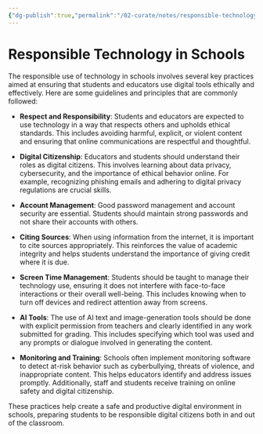 ```yaml
---
{"dg-publish":true,"permalink":"/02-curate/notes/responsible-technology-in-schools/","tags":["technology","education-technology"]}
---
```


# Responsible Technology in Schools

The responsible use of technology in schools involves several key practices aimed at ensuring that students and educators use digital tools ethically and effectively. Here are some guidelines and principles that are commonly followed:

- **Respect and Responsibility**: Students and educators are expected to use technology in a way that respects others and upholds ethical standards. This includes avoiding harmful, explicit, or violent content and ensuring that online communications are respectful and thoughtful.
    
- **Digital Citizenship**: Educators and students should understand their roles as digital citizens. This involves learning about data privacy, cybersecurity, and the importance of ethical behavior online. For example, recognizing phishing emails and adhering to digital privacy regulations are crucial skills.
    
- **Account Management**: Good password management and account security are essential. Students should maintain strong passwords and not share their accounts with others.
    
- **Citing Sources**: When using information from the internet, it is important to cite sources appropriately. This reinforces the value of academic integrity and helps students understand the importance of giving credit where it is due.
    
- **Screen Time Management**: Students should be taught to manage their technology use, ensuring it does not interfere with face-to-face interactions or their overall well-being. This includes knowing when to turn off devices and redirect attention away from screens.
    
- **AI Tools**: The use of AI text and image-generation tools should be done with explicit permission from teachers and clearly identified in any work submitted for grading. This includes specifying which tool was used and any prompts or dialogue involved in generating the content.
    
- **Monitoring and Training**: Schools often implement monitoring software to detect at-risk behavior such as cyberbullying, threats of violence, and inappropriate content. This helps educators identify and address issues promptly. Additionally, staff and students receive training on online safety and digital citizenship.
    

These practices help create a safe and productive digital environment in schools, preparing students to be responsible digital citizens both in and out of the classroom.